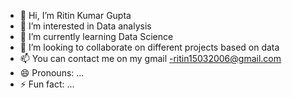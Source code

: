 - 👋 Hi, I’m Ritin Kumar Gupta
- 👀 I’m interested in Data analysis
- 🌱 I’m currently learning Data Science
- 💞️ I’m looking to collaborate on different projects based on data
- 📫 You can contact me on my gmail -ritin15032006@gmail.com
- 😄 Pronouns: ...
- ⚡ Fun fact: ...

<!---
Ritin001/Ritin001 is a ✨ special ✨ repository because its `README.md` (this file) appears on your GitHub profile.
You can click the Preview link to take a look at your changes.
--->
